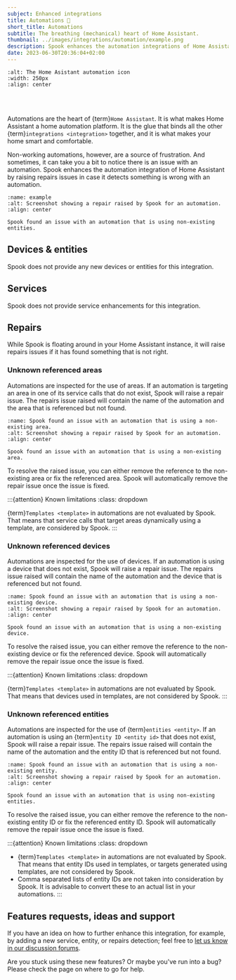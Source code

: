 ```yaml
---
subject: Enhanced integrations
title: Automations 🤖
short_title: Automations
subtitle: The breathing (mechanical) heart of Home Assistant.
thumbnail: ../images/integrations/automation/example.png
description: Spook enhances the automation integrations of Home Assistant by raising repairs issues, in case it detects something is wrong with an automation, for example, if it is using non-existing entities.
date: 2023-06-30T20:36:04+02:00
---
```


```{image} https://brands.home-assistant.io/automation/logo.png
:alt: The Home Asistant automation icon
:width: 250px
:align: center
```

<br><br>

Automations are the heart of {term}`Home Assistant`. It is what makes Home Assistant a home automation platform. It is the glue that binds all the other {term}`integrations <integration>` together, and it is what makes your home smart and comfortable.

Non-working automations, however, are a source of frustration. And sometimes, it can take you a bit to notice there is an issue with an automation. Spook enhances the automation integration of Home Assistant by raising repairs issues in case it detects something is wrong with an automation.

```{figure} ../images/integrations/automation/example.png
:name: example
:alt: Screenshot showing a repair raised by Spook for an automation.
:align: center

Spook found an issue with an automation that is using non-existing entities.
```

## Devices & entities

Spook does not provide any new devices or entities for this integration.

## Services

Spook does not provide service enhancements for this integration.

## Repairs

While Spook is floating around in your Home Assistant instance, it will raise repairs issues if it has found something that is not right.

### Unknown referenced areas

Automations are inspected for the use of areas. If an automation is targeting an area in one of its service calls that do not exist, Spook will raise a repair issue. The repairs issue raised will contain the name of the automation and the area that is referenced but not found.

```{figure} ../images/integrations/automation/unknown_areas.png
:name: Spook found an issue with an automation that is using a non-existing area.
:alt: Screenshot showing a repair raised by Spook for an automation.
:align: center

Spook found an issue with an automation that is using a non-existing area.
```

To resolve the raised issue, you can either remove the reference to the non-existing area or fix the referenced area. Spook will automatically remove the repair issue once the issue is fixed.

:::{attention} Known limitations
:class: dropdown

{term}`Templates <template>` in automations are not evaluated by Spook. That means that service calls that target areas dynamically using a template, are considered by Spook.
:::

### Unknown referenced devices

Automations are inspected for the use of devices. If an automation is using a device that does not exist, Spook will raise a repair issue. The repairs issue raised will contain the name of the automation and the device that is referenced but not found.

```{figure} ../images/integrations/automation/unknown_device.png
:name: Spook found an issue with an automation that is using a non-existing device.
:alt: Screenshot showing a repair raised by Spook for an automation.
:align: center

Spook found an issue with an automation that is using a non-existing device.
```

To resolve the raised issue, you can either remove the reference to the non-existing device or fix the referenced device. Spook will automatically remove the repair issue once the issue is fixed.

:::{attention} Known limitations
:class: dropdown

{term}`Templates <template>` in automations are not evaluated by Spook. That means that devices used in templates, are not considered by Spook.
:::

### Unknown referenced entities

Automations are inspected for the use of {term}`entities <entity>`. If an automation is using an {term}`entity ID <entity id>` that does not exist, Spook will raise a repair issue. The repairs issue raised will contain the name of the automation and the entity ID that is referenced but not found.

```{figure} ../images/integrations/automation/example.png
:name: Spook found an issue with an automation that is using a non-existing entity.
:alt: Screenshot showing a repair raised by Spook for an automation.
:align: center

Spook found an issue with an automation that is using non-existing entities.
```

To resolve the raised issue, you can either remove the reference to the non-existing entity ID or fix the referenced entity ID. Spook will automatically remove the repair issue once the issue is fixed.

:::{attention} Known limitations
:class: dropdown

- {term}`Templates <template>` in automations are not evaluated by Spook. That means that entity IDs used in templates, or targets generated using templates, are not considered by Spook.
- Comma separated lists of entity IDs are not taken into consideration by Spook. It is advisable to convert these to an actual list in your automations.
  :::

## Features requests, ideas and support

If you have an idea on how to further enhance this integration, for example, by adding a new service, entity, or repairs detection; feel free to [let us know in our discussion forums](https://github.com/frenck/spook/discussions).

Are you stuck using these new features? Or maybe you've run into a bug? Please check the [](../support) page on where to go for help.
